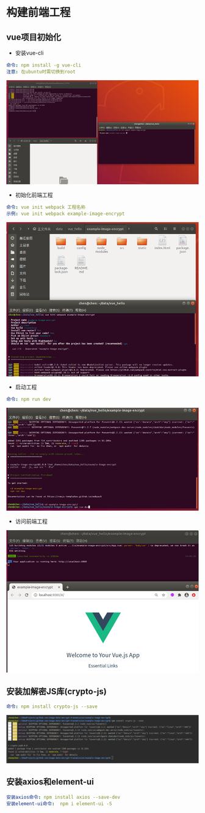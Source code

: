 # 构建前端工程

## vue项目初始化
- 安装vue-cli
```yaml
命令: npm install -g vue-cli
注意: 在ubuntu时需切换到root
```
![](img/install-vue-cli.png)

- 初始化前端工程
```yaml
命令: vue init webpack 工程名称
示例: vue init webpack example-image-encrypt
```
![](img/project-init.png)

- 启动工程
```yaml
命令: npm run dev
```
![](img/project-run.png)

- 访问前端工程

![](img/project-access.png)

## 安装加解密JS库(crypto-js)
```yaml
命令: npm install crypto-js --save
```
![](img/install-crypto-js.png)

## 安装axios和element-ui
```yaml
安装axios命令: npm install axios --save-dev
安装element-ui命令:  npm i element-ui -S
```

